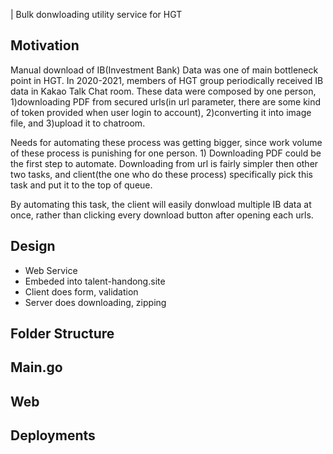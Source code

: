 | Bulk donwloading utility service for HGT

## Motivation
Manual download of IB(Investment Bank) Data was one of main bottleneck point in HGT. In 2020-2021, members of HGT group periodically received IB data in Kakao Talk Chat room. These data were composed by one person, 1)downloading PDF from secured urls(in url parameter, there are some kind of token provided when user login to account), 2)converting it into image file, and 3)upload it to chatroom.  

Needs for automating these process was getting bigger, since work volume of these process is punishing for one person. 1) Downloading PDF could be the first step to automate. Downloading from url is fairly simpler then other two tasks, and client(the one who do these process) specifically pick this task and put it to the top of queue.

By automating this task, the client will easily donwload multiple IB data at once, rather than clicking every download button after opening each urls.

## Design
- Web Service
- Embeded into talent-handong.site
- Client does form, validation
- Server does downloading, zipping

## Folder Structure


## Main.go

## Web

## Deployments